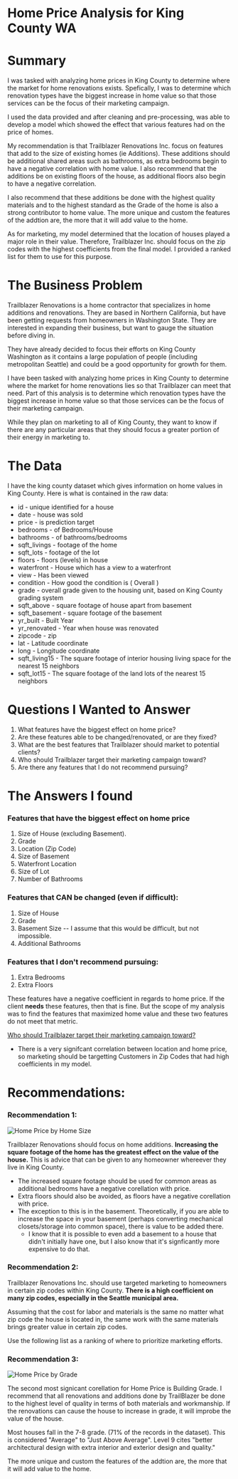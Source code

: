 # Home Price Analysis for King County WA

# Summary
I was tasked with analyzing home prices in King County to determine where the market for home renovations exists. Spefically, I was to determine which renovation types have the biggest increase in home value so that those services can be the focus of their marketing campaign.

I used the data provided and after cleaning and pre-processing, was able to develop a model which showed the effect that various features had on the price of homes.

My recommendation is that Trailblazer Renovations Inc. focus on features that add to the size of existing homes (ie Additions). These additions should be additional shared areas such as bathrooms,  as extra bedrooms begin to have a negative correlation with home value. I also recommend that the additions be on existing floors of the house, as additional floors also begin to have a negative correlation.

I also recommend that these additions be done with the highest quality materials and to the highest standard as the Grade of the home is also a strong contributor to home value. The more unique and custom the features of the addtion are, the more that it will add value to the home.

As for marketing, my model determined that the location of houses played a major role in their value. Therefore, Trailblazer Inc. should focus on the zip codes with the highest coefficients from the final model. I provided a ranked list for them to use for this purpose. 

# The Business Problem
Trailblazer Renovations is a home contractor that specializes in home additions and renovations. They are based in Northern California, but have been getting requests from homeowners in Washington State. They are interested in expanding their business, but want to gauge the situation before diving in.

They have already decided to focus their efforts on King County Washington as it contains a large population of people (including metropolitan Seattle) and could be a good opportunity for growth for them.

I have been tasked with analyzing home prices in King County to determine where the market for home renovations lies so that Trailblazer can meet that need. Part of this analysis is to determine which renovation types have the biggest increase in home value so that those services can be the focus of their marketing campaign.

While they plan on marketing to all of King County, they want to know if there are any particular areas that they should focus a greater portion of their energy in marketing to.

# The Data
I have the king county dataset which gives information on home values in King County. Here is what is contained in the raw data:

- id - unique identified for a house
- date - house was sold
- price - is prediction target
- bedrooms - of Bedrooms/House
- bathrooms - of bathrooms/bedrooms
- sqft_livings - footage of the home
- sqft_lots - footage of the lot
- floors - floors (levels) in house
- waterfront - House which has a view to a waterfront
- view - Has been viewed
- condition - How good the condition is ( Overall )
- grade - overall grade given to the housing unit, based on King County grading system
- sqft_above - square footage of house apart from basement
- sqft_basement - square footage of the basement
- yr_built - Built Year
- yr_renovated - Year when house was renovated
- zipcode - zip
- lat - Latitude coordinate
- long - Longitude coordinate
- sqft_living15 - The square footage of interior housing living space for the nearest 15 neighbors
- sqft_lot15 - The square footage of the land lots of the nearest 15 neighbors

# Questions I Wanted to Answer
1. What features have the biggest effect on home price?
2. Are these features able to be changed/renovated, or are they fixed?
3. What are the best features that Trailblazer should market to potential clients?
4. Who should Trailblazer target their marketing campaign toward?
5. Are there any features that I do not recommend pursuing? 

# The Answers I found
### Features that have the biggest effect on home price
1. Size of House (excluding Basement).
2. Grade
3. Location (Zip Code) 
4. Size of Basement
5. Waterfront Location
6. Size of Lot
7. Number of Bathrooms

### Features that CAN be changed (even if difficult):
1. Size of House
2. Grade
3. Basement Size -- I assume that this would be difficult, but not impossible.
4. Additional Bathrooms

### Features that I don't recommend pursuing:
1. Extra Bedrooms
2. Extra Floors

These features have a negative coefficient in regards to home price. If the client **needs** these features, then that is fine. But the scope of my analysis was to find the features that maximized home value and these two features do not meet that metric.

<u> Who should Trailblazer target their marketing campaign toward? </u>
- There is a very signifcant correlation between location and home price, so marketing should be targetting Customers in Zip Codes that had high coefficients in my model.



# Recommendations:

### Recommendation 1:

![Home Price by Home Size](https://github.com/jxn628/dsc-phase-2-project/blob/main/images/home_price_by_home_size.png)

Trailblazer Renovations should focus on home additions. <b>Increasing the square footage of the home has the greatest effect on the value of the house.</b> This is advice that can be given to any homeowner whereever they live in King County. 
- The increased square footage should be used for common areas as additional bedrooms have a negative corellation with price. 
- Extra floors should also be avoided, as floors have a negative corellation with price.
- The exception to this is in the basement. Theoretically, if you are able to increase the space in your basement (perhaps converting mechanical closets/storage into common space), there is value to be added there.
    - I know that it is possible to even add a basement to a house that didn't initially have one, but I also know that it's signficantly more expensive to do that.
    
### Recommendation 2:
 Trailblazer Renovations Inc. should use targeted marketing to homeowners in certain zip codes within King County. **There is a high coefficient on many zip codes, especially in the Seattle municipal area.**

Assuming that the cost for labor and materials is the same no matter what zip code the house is located in, the same work with the same materials brings greater value in certain zip codes.

Use the following list as a ranking of where to prioritize marketing efforts.
 
### Recommendation 3:

![Home Price by Grade](https://github.com/jxn628/dsc-phase-2-project/blob/main/images/home_price_by_grade.png)

 The second most signicant corellation for Home Price is Building Grade. I recommend that all renovations and additions done by TrailBlazer be done to the highest level of quality in terms of both materials and workmanship. If the renovations can cause the house to increase in grade, it will improbe the value of the house.

Most houses fall in the 7-8 grade. (71% of the records in the dataset). This is considered "Average" to "Just Above Average". Level 9 cites "better architectural design with extra interior and exterior design and quality."

The more unique and custom the features of the addtion are, the more that it will add value to the home.
